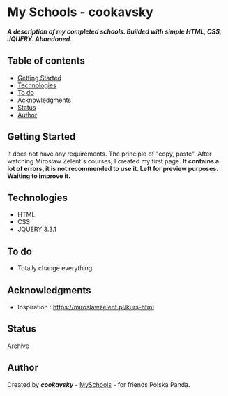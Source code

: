 # My Schools - cookavsky
**_A description of my completed schools. Builded with simple HTML, CSS, JQUERY. Abandoned._**

## Table of contents
* [Getting Started](#getting-started)
* [Technologies](#technologies)
* [To do](#to-do)
* [Acknowledgments](#acknowledgments)
* [Status](#status)
* [Author](#author)

## Getting Started
It does not have any requirements. The principle of "copy, paste". After watching Mirosław Zelent's courses, I created my first page. **It contains a lot of errors, it is not recommended to use it. Left for preview purposes. Waiting to improve it.**

## Technologies
* HTML
* CSS
* JQUERY 3.3.1

## To do
* Totally change everything

## Acknowledgments
* Inspiration : https://miroslawzelent.pl/kurs-html

## Status
Archive

## Author
Created by **_cookavsky_** - [MySchools](https://cookavsky.com/project/My_School) - for friends Polska Panda.
